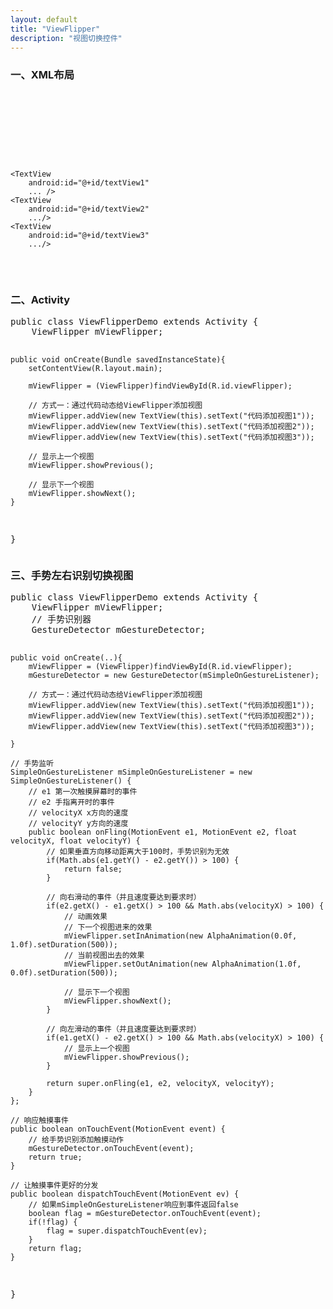 ```yaml
---
layout: default
title: "ViewFlipper"
description: "视图切换控件"
---
```


<section>
    <div class="page-header">
        <h3>一、XML布局</h3>
    </div>
<pre class="prettyprint linenums">
<!-- 方式一：通过代码动态给ViewFlipper添加视图 -->
<ViewFlipper
    android:id="@+id/viewFlipper"
    android:layout_width="fill_parent"
    android:layout_height="fill_parent" />
    
<!-- 方式二：通过布局文件给ViewFlipper添加视图 -->
<ViewFlipper
    android:id="@+id/viewFlipper"
    android:layout_width="fill_parent"
    android:layout_height="fill_parent">
    
    <TextView
        android:id="@+id/textView1"
        ... />
    <TextView
        android:id="@+id/textView2"
        .../>
    <TextView
        android:id="@+id/textView3"
        .../>
</ViewFlipper>
</pre>
</section>

<section>
    <div class="page-header">
        <h3>二、Activity</h3>
    </div>
<pre class="prettyprint linenums">
public class ViewFlipperDemo extends Activity {
    ViewFlipper mViewFlipper;
    
    public void onCreate(Bundle savedInstanceState){
        setContentView(R.layout.main);

        mViewFlipper = (ViewFlipper)findViewById(R.id.viewFlipper);

        // 方式一：通过代码动态给ViewFlipper添加视图
        mViewFlipper.addView(new TextView(this).setText("代码添加视图1"));
        mViewFlipper.addView(new TextView(this).setText("代码添加视图2"));
        mViewFlipper.addView(new TextView(this).setText("代码添加视图3"));
        
        // 显示上一个视图
        mViewFlipper.showPrevious();
        
        // 显示下一个视图
        mViewFlipper.showNext();
    }
}
</pre>
</section>

<section>
    <div class="page-header">
        <h3>三、手势左右识别切换视图</h3>
    </div>
<pre class="prettyprint linenums">
public class ViewFlipperDemo extends Activity {
    ViewFlipper mViewFlipper;
    // 手势识别器
    GestureDetector mGestureDetector;
    
    public void onCreate(..){
        mViewFlipper = (ViewFlipper)findViewById(R.id.viewFlipper);
        mGestureDetector = new GestureDetector(mSimpleOnGestureListener);
        
        // 方式一：通过代码动态给ViewFlipper添加视图
        mViewFlipper.addView(new TextView(this).setText("代码添加视图1"));
        mViewFlipper.addView(new TextView(this).setText("代码添加视图2"));
        mViewFlipper.addView(new TextView(this).setText("代码添加视图3"));
        
    }
    
    // 手势监听
    SimpleOnGestureListener mSimpleOnGestureListener = new SimpleOnGestureListener() {
        // e1 第一次触摸屏幕时的事件
        // e2 手指离开时的事件
        // velocityX x方向的速度
        // velocityY y方向的速度
        public boolean onFling(MotionEvent e1, MotionEvent e2, float velocityX, float velocityY) {
            // 如果垂直方向移动距离大于100时，手势识别为无效
            if(Math.abs(e1.getY() - e2.getY()) > 100) {
                return false;
            }
            
            // 向右滑动的事件（并且速度要达到要求时）
            if(e2.getX() - e1.getX() > 100 && Math.abs(velocityX) > 100) {
                // 动画效果
                // 下一个视图进来的效果
                mViewFlipper.setInAnimation(new AlphaAnimation(0.0f, 1.0f).setDuration(500));
                // 当前视图出去的效果
                mViewFlipper.setOutAnimation(new AlphaAnimation(1.0f, 0.0f).setDuration(500));
                
                // 显示下一个视图
                mViewFlipper.showNext();
            }

            // 向左滑动的事件（并且速度要达到要求时）
            if(e1.getX() - e2.getX() > 100 && Math.abs(velocityX) > 100) {
                // 显示上一个视图
                mViewFlipper.showPrevious();
            }
            
            return super.onFling(e1, e2, velocityX, velocityY);
        }
    };
    
    // 响应触摸事件
    public boolean onTouchEvent(MotionEvent event) {
        // 给手势识别添加触摸动作
        mGestureDetector.onTouchEvent(event);
        return true;
    }
    
    // 让触摸事件更好的分发
    public boolean dispatchTouchEvent(MotionEvent ev) {
        // 如果mSimpleOnGestureListener响应到事件返回false
        boolean flag = mGestureDetector.onTouchEvent(event);
        if(!flag) {
            flag = super.dispatchTouchEvent(ev);
        }
        return flag;
    }
}
</pre>
</section>